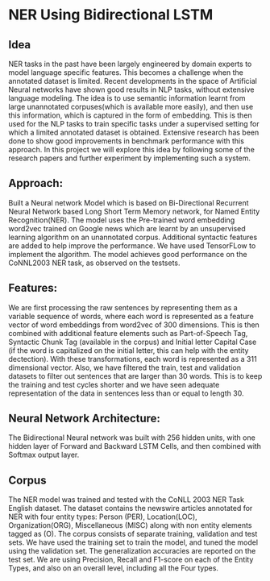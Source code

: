 # NER Using Bidirectional LSTM

## Idea
NER tasks in the past have been largely engineered by domain experts to model language specific features. This becomes a challenge when the annotated dataset is limited. Recent developments in the space of Artificial Neural networks have shown good results in NLP tasks, without extensive language modeling. The idea is to use semantic information learnt from large unannotated corpuses(which is available more easily), and then use this information, which is captured in the form of embedding. This is then used for the NLP tasks to train specific tasks under a supervised setting for which a limited annotated dataset is obtained. Extensive research has been done to show good improvements in benchmark performance with this approach. In this project we will explore this idea by following some of the research papers and further experiment by implementing such a system.

## Approach:
Built a Neural network Model which is based on Bi-Directional Recurrent Neural Network based Long Short Term Memory network, for Named Entity Recognition(NER). 
The model uses the Pre-trained word embedding word2vec trained on Google news which are learnt by an unsupervised learning algorithm on an unannotated corpus.  Additional syntactic features are added to help improve the performance.
We have used TensorFLow to implement the algorithm. 
The model achieves good performance on the CoNNL2003 NER task, as observed on the testsets.

## Features:
We are first processing the raw sentences by representing them as a variable sequence of words, where each word is represented as a feature vector of word embeddings from word2vec of 300 dimensions. This is then combined with additional feature elements such as Part-of-Speech Tag, Syntactic Chunk Tag (available in the corpus) and Initial letter Capital Case (if the word is capitalized on the initial letter, this can help with the entity dectection). With these transformations, each word is represented as a 311 dimensional vector. 
Also, we have filtered the train, test and validation datasets to filter out sentences that are larger than 30 words. This is to keep the training and test cycles shorter and we have seen adequate representation of the data in sentences less than or equal to length 30.

## Neural Network Architecture:
The Bidirectional Neural network was built with 256 hidden units, with one hidden layer of Forward and Backward LSTM Cells, and then combined with Softmax output layer.


## Corpus
The NER model was trained and tested with the CoNLL 2003 NER Task English dataset. The dataset contains the newswire articles annotated for NER with four entity types: Person (PER), Location(LOC), Organization(ORG), Miscellaneous (MISC) along with non entity elements tagged as (O). The corpus consists of separate training, validation and test sets. 
We have used the training set to train the model, and tuned the model using the validation set. The generalization accuracies are reported on the test set. 
We are using Precision, Recall and F1-score on each of the Entity Types, and also on an overall level, including all the Four types.


